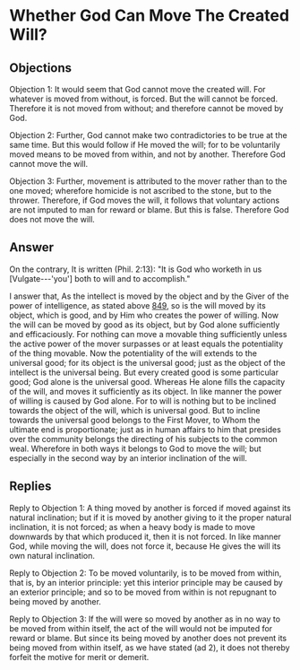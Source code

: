 # Whether God Can Move The Created Will?

## Objections

Objection 1: It would seem that God cannot move the created will. For whatever is moved from without, is forced. But the will cannot be forced. Therefore it is not moved from without; and therefore cannot be moved by God.

Objection 2: Further, God cannot make two contradictories to be true at the same time. But this would follow if He moved the will; for to be voluntarily moved means to be moved from within, and not by another. Therefore God cannot move the will.

Objection 3: Further, movement is attributed to the mover rather than to the one moved; wherefore homicide is not ascribed to the stone, but to the thrower. Therefore, if God moves the will, it follows that voluntary actions are not imputed to man for reward or blame. But this is false. Therefore God does not move the will.

## Answer

On the contrary, It is written (Phil. 2:13): "It is God who worketh in us [Vulgate---'you'] both to will and to accomplish."

I answer that, As the intellect is moved by the object and by the Giver of the power of intelligence, as stated above [849](A[3]), so is the will moved by its object, which is good, and by Him who creates the power of willing. Now the will can be moved by good as its object, but by God alone sufficiently and efficaciously. For nothing can move a movable thing sufficiently unless the active power of the mover surpasses or at least equals the potentiality of the thing movable. Now the potentiality of the will extends to the universal good; for its object is the universal good; just as the object of the intellect is the universal being. But every created good is some particular good; God alone is the universal good. Whereas He alone fills the capacity of the will, and moves it sufficiently as its object. In like manner the power of willing is caused by God alone. For to will is nothing but to be inclined towards the object of the will, which is universal good. But to incline towards the universal good belongs to the First Mover, to Whom the ultimate end is proportionate; just as in human affairs to him that presides over the community belongs the directing of his subjects to the common weal. Wherefore in both ways it belongs to God to move the will; but especially in the second way by an interior inclination of the will.

## Replies

Reply to Objection 1: A thing moved by another is forced if moved against its natural inclination; but if it is moved by another giving to it the proper natural inclination, it is not forced; as when a heavy body is made to move downwards by that which produced it, then it is not forced. In like manner God, while moving the will, does not force it, because He gives the will its own natural inclination.

Reply to Objection 2: To be moved voluntarily, is to be moved from within, that is, by an interior principle: yet this interior principle may be caused by an exterior principle; and so to be moved from within is not repugnant to being moved by another.

Reply to Objection 3: If the will were so moved by another as in no way to be moved from within itself, the act of the will would not be imputed for reward or blame. But since its being moved by another does not prevent its being moved from within itself, as we have stated (ad 2), it does not thereby forfeit the motive for merit or demerit.